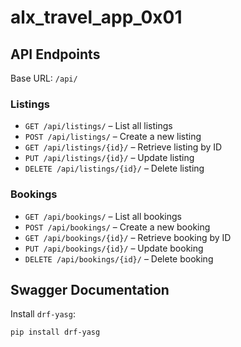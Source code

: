 # alx_travel_app_0x01

## API Endpoints

Base URL: `/api/`

### Listings
- `GET /api/listings/` – List all listings
- `POST /api/listings/` – Create a new listing
- `GET /api/listings/{id}/` – Retrieve listing by ID
- `PUT /api/listings/{id}/` – Update listing
- `DELETE /api/listings/{id}/` – Delete listing

### Bookings
- `GET /api/bookings/` – List all bookings
- `POST /api/bookings/` – Create a new booking
- `GET /api/bookings/{id}/` – Retrieve booking by ID
- `PUT /api/bookings/{id}/` – Update booking
- `DELETE /api/bookings/{id}/` – Delete booking

## Swagger Documentation

Install `drf-yasg`:
```bash
pip install drf-yasg
